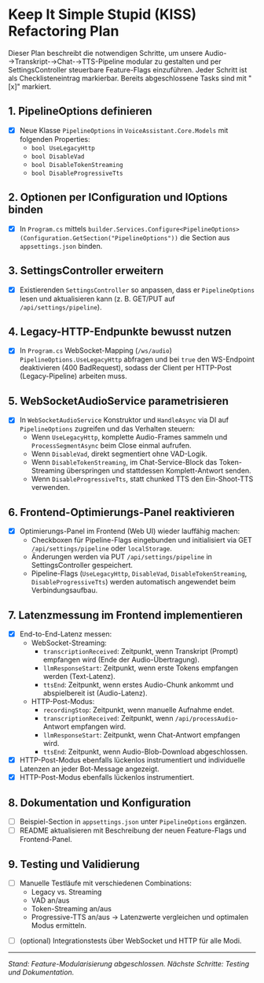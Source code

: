 <!-- KISS_REFACTORING.md: Refactoring-Plan für modulare Pipeline mit Feature-Flags -->
# Keep It Simple Stupid (KISS) Refactoring Plan

Dieser Plan beschreibt die notwendigen Schritte, um unsere Audio-→Transkript-→Chat-→TTS-Pipeline modular zu gestalten und per SettingsController steuerbare Feature-Flags einzuführen. Jeder Schritt ist als Checklisteneintrag markierbar. Bereits abgeschlossene Tasks sind mit "[x]" markiert.

## 1. PipelineOptions definieren
- [x] Neue Klasse `PipelineOptions` in `VoiceAssistant.Core.Models` mit folgenden Properties:
  - `bool UseLegacyHttp`
  - `bool DisableVad`
  - `bool DisableTokenStreaming`
  - `bool DisableProgressiveTts`

## 2. Optionen per IConfiguration und IOptions binden
- [x] In `Program.cs` mittels `builder.Services.Configure<PipelineOptions>(Configuration.GetSection("PipelineOptions"))` die Section aus `appsettings.json` binden.

## 3. SettingsController erweitern
- [x] Existierenden `SettingsController` so anpassen, dass er `PipelineOptions` lesen und aktualisieren kann (z. B. GET/PUT auf `/api/settings/pipeline`).

## 4. Legacy-HTTP-Endpunkte bewusst nutzen
- [x] In `Program.cs` WebSocket-Mapping (`/ws/audio`) `PipelineOptions.UseLegacyHttp` abfragen und bei `true` den WS-Endpoint deaktivieren (400 BadRequest), sodass der Client per HTTP-Post (Legacy-Pipeline) arbeiten muss.

## 5. WebSocketAudioService parametrisieren
- [x] In `WebSocketAudioService` Konstruktor und `HandleAsync` via DI auf `PipelineOptions` zugreifen und das Verhalten steuern:
  - Wenn `UseLegacyHttp`, komplette Audio-Frames sammeln und `ProcessSegmentAsync` beim Close einmal aufrufen.
  - Wenn `DisableVad`, direkt segmentiert ohne VAD-Logik.
  - Wenn `DisableTokenStreaming`, im Chat-Service-Block das Token-Streaming überspringen und stattdessen Komplett-Antwort senden.
  - Wenn `DisableProgressiveTts`, statt chunked TTS den Ein-Shoot-TTS verwenden.

## 6. Frontend-Optimierungs-Panel reaktivieren
- [x] Optimierungs-Panel im Frontend (Web UI) wieder lauffähig machen:
  - Checkboxen für Pipeline-Flags eingebunden und initialisiert via GET `/api/settings/pipeline` oder `localStorage`.
  - Änderungen werden via PUT `/api/settings/pipeline` in SettingsController gespeichert.
  - Pipeline-Flags (`UseLegacyHttp`, `DisableVad`, `DisableTokenStreaming`, `DisableProgressiveTts`) werden automatisch angewendet beim Verbindungsaufbau.

## 7. Latenzmessung im Frontend implementieren
- [x] End-to-End-Latenz messen:
  * WebSocket-Streaming:
    - `transcriptionReceived`: Zeitpunkt, wenn Transkript (Prompt) empfangen wird (Ende der Audio-Übertragung).
    - `llmResponseStart`: Zeitpunkt, wenn erste Tokens empfangen werden (Text-Latenz).
    - `ttsEnd`: Zeitpunkt, wenn erstes Audio-Chunk ankommt und abspielbereit ist (Audio-Latenz).
  * HTTP-Post-Modus:
    - `recordingStop`: Zeitpunkt, wenn manuelle Aufnahme endet.
    - `transcriptionReceived`: Zeitpunkt, wenn `/api/processAudio`-Antwort empfangen wird.
    - `llmResponseStart`: Zeitpunkt, wenn Chat-Antwort empfangen wird.
    - `ttsEnd`: Zeitpunkt, wenn Audio-Blob-Download abgeschlossen.
- [x] HTTP-Post-Modus ebenfalls lückenlos instrumentiert und individuelle Latenzen an jeder Bot-Message angezeigt.
- [x] HTTP-Post-Modus ebenfalls lückenlos instrumentiert.

## 8. Dokumentation und Konfiguration
+ [ ] Beispiel-Section in `appsettings.json` unter `PipelineOptions` ergänzen.
+ [ ] README aktualisieren mit Beschreibung der neuen Feature-Flags und Frontend-Panel.

## 9. Testing und Validierung
+ [ ] Manuelle Testläufe mit verschiedenen Combinations:
  - Legacy vs. Streaming
  - VAD an/aus
  - Token-Streaming an/aus
  - Progressive-TTS an/aus
  → Latenzwerte vergleichen und optimalen Modus ermitteln.
- [ ] (optional) Integrationstests über WebSocket und HTTP für alle Modi.

---
*Stand: Feature-Modularisierung abgeschlossen. Nächste Schritte: Testing und Dokumentation.*